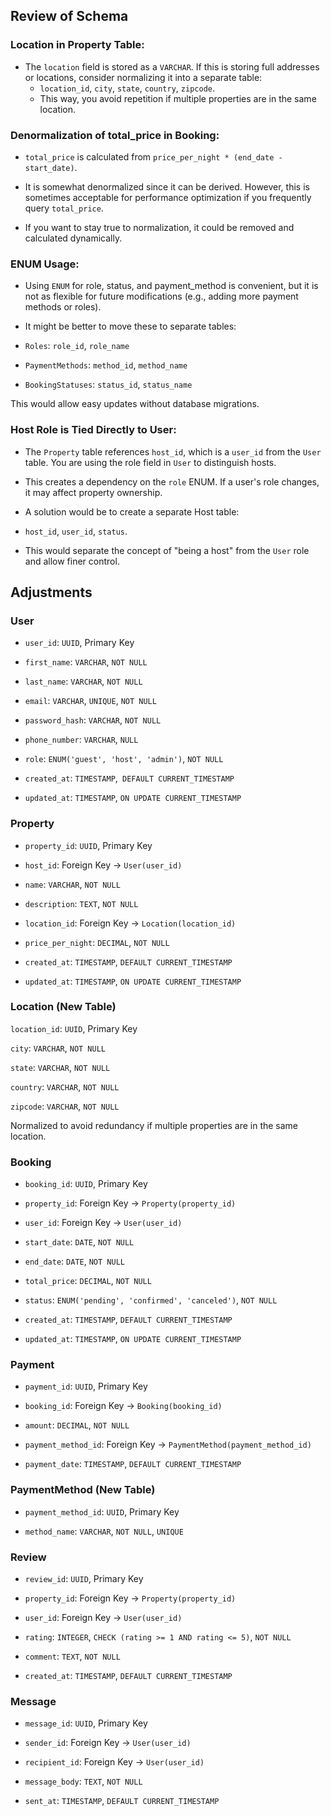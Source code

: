 ## Review of Schema

### Location in Property Table:
- The `location` field is stored as a `VARCHAR`. If this is storing full addresses or locations, consider normalizing it into a separate table:
    - `location_id`, `city`, `state`, `country`, `zipcode`. 
    - This way, you avoid repetition if multiple properties are in the same location.

### Denormalization of total_price in Booking:
- `total_price` is calculated from `price_per_night * (end_date - start_date)`.

- It is somewhat denormalized since it can be derived. However, this is sometimes acceptable for performance optimization if you frequently query `total_price`.

- If you want to stay true to normalization, it could be removed and calculated dynamically.

### ENUM Usage:
- Using `ENUM` for role, status, and payment_method is convenient, but it is not as flexible for future modifications (e.g., adding more payment methods or roles).

- It might be better to move these to separate tables:

- `Roles`: `role_id`, `role_name`

- `PaymentMethods`: `method_id`, `method_name`

- `BookingStatuses`: `status_id`, `status_name`

This would allow easy updates without database migrations.

### Host Role is Tied Directly to User:
- The `Property` table references `host_id`, which is a `user_id` from the `User` table. You are using the role field in `User` to distinguish hosts.

- This creates a dependency on the `role` ENUM. If a user's role changes, it may affect property ownership.

- A solution would be to create a separate Host table:

- `host_id`, `user_id`, `status`.

- This would separate the concept of "being a host" from the `User` role and allow finer control.

## Adjustments

### User
- `user_id`: `UUID`, Primary Key

- `first_name`: `VARCHAR`, `NOT NULL`

- `last_name`: `VARCHAR`, `NOT NULL`

- `email`: `VARCHAR`, `UNIQUE`, `NOT NULL`

- `password_hash`: `VARCHAR`, `NOT NULL`

- `phone_number`: `VARCHAR`, `NULL`

- `role`: `ENUM('guest', 'host', 'admin')`, `NOT NULL`

- `created_at`: `TIMESTAMP`,` DEFAULT CURRENT_TIMESTAMP`

- `updated_at`: `TIMESTAMP`, `ON UPDATE CURRENT_TIMESTAMP`

### Property
- `property_id`: `UUID`, Primary Key

- `host_id`: Foreign Key → `User(user_id)`

- `name`: `VARCHAR`, `NOT NULL`

- `description`: `TEXT`, `NOT NULL`

- `location_id`: Foreign Key → `Location(location_id)`

- `price_per_night`: `DECIMAL`, `NOT NULL`

- `created_at`: `TIMESTAMP`, `DEFAULT CURRENT_TIMESTAMP`

- `updated_at`: `TIMESTAMP`, `ON UPDATE CURRENT_TIMESTAMP`

### Location (New Table)
`location_id`: `UUID`, Primary Key

`city`: `VARCHAR`, `NOT NULL`

`state`: `VARCHAR`, `NOT NULL`

`country`: `VARCHAR`, `NOT NULL`

`zipcode`: `VARCHAR`, `NOT NULL`

Normalized to avoid redundancy if multiple properties are in the same location.

### Booking
- `booking_id`: `UUID`, Primary Key

- `property_id`: Foreign Key → `Property(property_id)`

- `user_id`: Foreign Key → `User(user_id)`

- `start_date`: `DATE`, `NOT NULL`

- `end_date`: `DATE`, `NOT NULL`

- `total_price`: `DECIMAL`, `NOT NULL`

- `status`: `ENUM('pending', 'confirmed', 'canceled')`, `NOT NULL`

- `created_at`: `TIMESTAMP`, `DEFAULT CURRENT_TIMESTAMP`

- `updated_at`: `TIMESTAMP`, `ON UPDATE CURRENT_TIMESTAMP`


### Payment
- `payment_id`: `UUID`, Primary Key

- `booking_id`: Foreign Key → `Booking(booking_id)`

- `amount`: `DECIMAL`, `NOT NULL`

- `payment_method_id`: Foreign Key → `PaymentMethod(payment_method_id)`

- `payment_date`: `TIMESTAMP`, `DEFAULT CURRENT_TIMESTAMP`


### PaymentMethod (New Table)
- `payment_method_id`: `UUID`, Primary Key

- `method_name`: `VARCHAR`, `NOT NULL`, `UNIQUE`

### Review
- `review_id`: `UUID`, Primary Key

- `property_id`: Foreign Key → `Property(property_id)`

- `user_id`: Foreign Key → `User(user_id)`

- `rating`: `INTEGER`, `CHECK (rating >= 1 AND rating <= 5)`, `NOT NULL`

- `comment`: `TEXT`, `NOT NULL`

- `created_at`: `TIMESTAMP`, `DEFAULT CURRENT_TIMESTAMP`


### Message
- `message_id`: `UUID`, Primary Key

- `sender_id`: Foreign Key → `User(user_id)`

- `recipient_id`: Foreign Key → `User(user_id)`

- `message_body`: `TEXT`, `NOT NULL`

- `sent_at`: `TIMESTAMP`, `DEFAULT CURRENT_TIMESTAMP`
